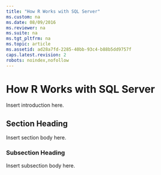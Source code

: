 ```yaml
---
title: "How R Works with SQL Server"
ms.custom: na
ms.date: 08/09/2016
ms.reviewer: na
ms.suite: na
ms.tgt_pltfrm: na
ms.topic: article
ms.assetid: ad28a7fd-2285-40bb-93c4-b88b5dd9757f
caps.latest.revision: 2
robots: noindex,nofollow
---
```

# How R Works with SQL Server
Insert introduction here.  
  
## Section Heading  
 Insert section body here.  
  
### Subsection Heading  
 Insert subsection body here.